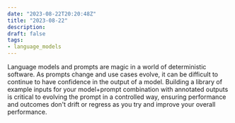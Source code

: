 ```yaml
---
date: "2023-08-22T20:20:48Z"
title: "2023-08-22"
description:
draft: false
tags:
- language_models
---
```


Language models and prompts are magic in a world of deterministic software.
As prompts change and use cases evolve, it can be difficult to continue to have confidence in the output of a model.
Building a library of example inputs for your model+prompt combination with annotated outputs is critical to evolving the prompt in a controlled way, ensuring performance and outcomes don't drift or regress as you try and improve your overall performance.